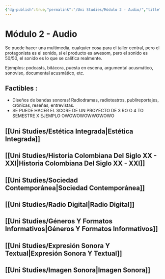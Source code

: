 ```yaml
---
{"dg-publish":true,"permalink":"/Uni Studies/Módulo 2 - Audio/","title":"Módulo 2 - Audio","tags":["Contexto/Universidad","ZeTopic/Audio"],"created":"2023-03-14T13:36:53.016-05:00","updated":"2023-10-02T15:04:43.091-05:00"}
---
```



# Módulo 2 - Audio

Se puede hacer una multimedia, cualquier cosa para el taller central, pero el protagonista es el sonido, si el producto es awesom, pero el sonido es 50/50, el sonido es lo que se califica realmente.

Ejemplos: podcasts, bitácora, puesta en escena, argumental acusmático, sonoviso, documental acusmático, etc.

## Factibles :

- Diseños de bandas sonoras! Radiodramas, radioteatros, publireportajes, crónicas, reseñas, entrevistas.
- SE PUEDE HACER EL SCORE DE UN PROYECTO DE 3 RO O 4 TO SEMESTRE X EJEMPLO OWOWOWOWWOWOWO

## [[Uni Studies/Estética Integrada\|Estética Integrada]]

## [[Uni Studies/Historia Colombiana Del Siglo XX - XXI\|Historia Colombiana Del Siglo XX - XXI]]

## [[Uni Studies/Sociedad Contemporánea\|Sociedad Contemporánea]]

## [[Uni Studies/Radio Digital\|Radio Digital]]

##  [[Uni Studies/Géneros Y Formatos Informativos\|Géneros Y Formatos Informativos]]
## [[Uni Studies/Expresión Sonora Y Textual\|Expresión Sonora Y Textual]]

## [[Uni Studies/Imagen Sonora\|Imagen Sonora]]